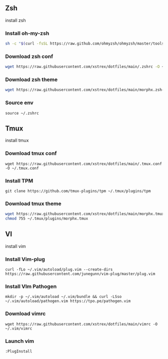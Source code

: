 ## Zsh
install zsh

### Install oh-my-zsh

```sh
sh -c "$(curl -fsSL https://raw.github.com/ohmyzsh/ohmyzsh/master/tools/install.sh)"
```
### Download zsh conf
```sh
wget https://raw.githubusercontent.com/xstrex/dotfiles/main/.zshrc -O ~/.zshrc
```

### Download zsh theme
```sh
wget https://raw.githubusercontent.com/xstrex/dotfiles/main/morphx.zsh-theme -O ~/.oh-my-zsh/custom/themes/morphx.zsh-theme
```

### Source env
```source ~/.zshrc```

## Tmux
install tmux

### Download tmux conf
```wget https://raw.githubusercontent.com/xstrex/dotfiles/main/.tmux.conf -O ~/.tmux.conf```

### Install TPM
```git clone https://github.com/tmux-plugins/tpm ~/.tmux/plugins/tpm```

### Download tmux theme
```sh
wget https://raw.githubusercontent.com/xstrex/dotfiles/main/morphx.tmux -O ~/.tmux/plugins/morphx.tmux
chmod 755 ~/.tmux/plugins/morphx.tmux
```

## VI
install vim

### Install Vim-plug
```curl -fLo ~/.vim/autoload/plug.vim --create-dirs https://raw.githubusercontent.com/junegunn/vim-plug/master/plug.vim```

### Install VIm Pathogen
```mkdir -p ~/.vim/autoload ~/.vim/bundle && curl -LSso ~/.vim/autoload/pathogen.vim https://tpo.pe/pathogen.vim```

### Download vimrc
```wget https://raw.githubusercontent.com/xstrex/dotfiles/main/vimrc -O ~/.vim/vimrc```

### Launch vim
```:PlugInstall```
